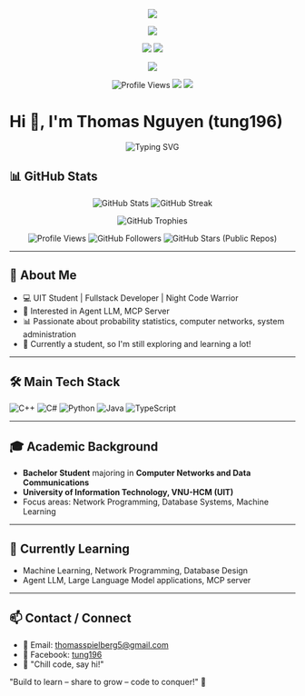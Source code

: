 <!-- Typing effect subtle for the intro -->
<p align="center">
  <img src="https://readme-typing-svg.demolab.com?font=Fira+Mono&size=20&pause=1000&center=true&vCenter=true&color=2E3A59&width=550&lines=Hi%2C+I'm+Thomas+(tung196)+from+UIT;Just+an+honest+guy+who+loves+tech+and+networks." />
</p>

<!-- Profile trophy: clean, chuyên nghiệp, không màu chói -->
<p align="center">
  <img src="https://github-profile-trophy.vercel.app/?username=thomasNguyen-196&theme=algolia&margin-w=12&no-frame=true&no-bg=true" />
</p>

<!-- Stats card: "graywhite" theme, cực tinh giản -->
<p align="center" style="margin-bottom:0px;">
  <img src="https://github-readme-stats.vercel.app/api?username=thomasNguyen-196&show_icons=true&theme=graywhite&hide_border=true&border_radius=10&count_private=true" />
  <img src="https://github-readme-streak-stats.herokuapp.com/?user=thomasNguyen-196&theme=github-dark&hide_border=true&date_format=M%20j%5B%2C%20Y%5D" />
</p>

<!-- Compact language card -->
<p align="center">
  <img src="https://github-readme-stats.vercel.app/api/top-langs/?username=thomasNguyen-196&layout=compact&theme=graywhite&hide_border=true&langs_count=6" />
</p>

<!-- Follower & Star badge, visitor count -->
<p align="center" style="margin-top:0px;">
  <img src="https://komarev.com/ghpvc/?username=thomasNguyen-196&style=flat-square&color=gray" title="Profile Views"/>
  <img src="https://img.shields.io/github/followers/thomasNguyen-196?color=2b2d43&label=Followers&style=social" />
  <img src="https://img.shields.io/github/stars/thomasNguyen-196?color=2b2d43&label=Stars&style=social" />
</p>

# Hi 👋, I'm Thomas Nguyen (tung196)

<p align="center">
  <img src="https://readme-typing-svg.demolab.com/?lines=Welcome+to+my+GitHub!;Fullstack+Developer;Algorithm+Enthusiast;AI+Enjoyer;Let's+build+something+awesome!&center=true&width=500&height=40" alt="Typing SVG" />
</p>

## 📊 GitHub Stats

<p align="center">
  <img src="https://github-readme-stats.vercel.app/api?username=thomasNguyen-196&show_icons=true&theme=radical" alt="GitHub Stats" />
  <img src="https://github-readme-streak-stats.herokuapp.com?user=thomasNguyen-196&theme=radical" alt="GitHub Streak" />
</p>

<p align="center">
  <img src="https://github-profile-trophy.vercel.app/?username=thomasNguyen-196&theme=darkhub&margin-w=10" alt="GitHub Trophies" />
</p>

<p align="center">
  <img src="https://komarev.com/ghpvc/?username=thomasNguyen-196&color=blue" alt="Profile Views" />
  <img src="https://img.shields.io/github/followers/thomasNguyen-196?style=social" alt="GitHub Followers" />
  <img src="https://img.shields.io/github/stars/thomasNguyen-196?style=social" alt="GitHub Stars (Public Repos)" />
</p>

---

## 🚀 About Me

- 💻 UIT Student | Fullstack Developer | Night Code Warrior
- 🤖 Interested in Agent LLM, MCP Server
- 📊 Passionate about probability statistics, computer networks, system administration
- 🌱 Currently a student, so I'm still exploring and learning a lot!

---

## 🛠️ Main Tech Stack

![C++](https://img.shields.io/badge/-C++-00599C?logo=c%2b%2b&logoColor=white)
![C#](https://img.shields.io/badge/-C%23-239120?logo=c-sharp&logoColor=white)
![Python](https://img.shields.io/badge/-Python-3776AB?logo=python&logoColor=white)
![Java](https://img.shields.io/badge/-Java-b07219?logo=java&logoColor=white)
![TypeScript](https://img.shields.io/badge/-TypeScript-3178C6?logo=typescript&logoColor=white)

---

## 🎓 Academic Background

- **Bachelor Student** majoring in **Computer Networks and Data Communications**
- **University of Information Technology, VNU-HCM (UIT)**
- Focus areas: Network Programming, Database Systems, Machine Learning

---

## 🌱 Currently Learning

- Machine Learning, Network Programming, Database Design
- Agent LLM, Large Language Model applications, MCP server

---

## 📫 Contact / Connect

- 📧 Email: thomasspielberg5@gmail.com
- 📘 Facebook: [tung196](https://www.facebook.com/quangtung.nguyen.3726613/)
- 💬 "Chill code, say hi!"

"Build to learn – share to grow – code to conquer!" 🚀
